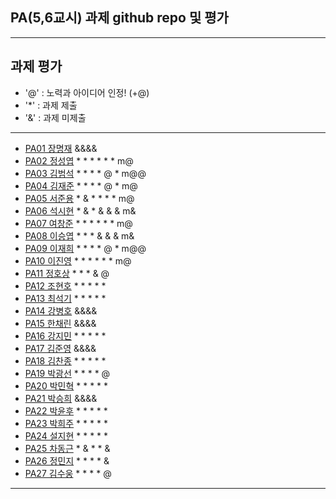## PA(5,6교시) 과제 github repo 및 평가

---
## 과제 평가
- '@' : 노력과 아이디어 인정! (+@)
- '*' : 과제 제출 
- '&' : 과제 미제출 
---
- [PA01	장명재]() &&&&
- [PA02	정성엽](https://github.com/yuby7569/pa02a) * * * * * * m@
- [PA03	김범석](https://github.com/ssgbeom1/pa03) * * * * @ * m@@
- [PA04	김재준](https://github.com/wowns969/PA04) * * * * @ * m@
- [PA05	서준용](https://github.com/joi0804/PA05A) * & * * * * m@
- [PA06	석시현](https://github.com/1122axax/pa06) * & * & & & m&
- [PA07	여창준](http://github.com/dpfpsel0622/pa07) * * * * * * m@
- [PA08	이승엽](https://github.com/lddor7/PA08) * * * & & & m&
- [PA09	이재희](https://github.com/ANA0517/PA09) * * * * @ * m@@
- [PA10	이진영](http://github.com/dlwlsdud7/PA10) * * * * * * m@
- [PA11	정호상](https://github.com/goaldeer/pa11) * * * & @
- [PA12	조현호](https://github.com/whgusgh59/PA12) * * * * *
- [PA13	최석기](https://github.com/tjrrl0904/PA13) * * * * *
- [PA14	강병호]() &&&&
- [PA15	한채린]() &&&&
- [PA16	강지민](https://github.com/rkdwlals37/PA16) * * * * *
- [PA17	김준영]() &&&&
- [PA18	김찬종](https://github.com/chan8798/PA18) * * * * *
- [PA19	박광선](https://github.com/pkjoee21/PA19) * * * * @
- [PA20	박민혁](https://github.com/minhyeokpark/PA20) * * * * *
- [PA21	박승희]() &&&&
- [PA22	박윤후](https://github.com/qkrdbsgn12/pa22) * * * * *
- [PA23	박희주](https://github.com/suyangegrong/PA23) * * * * *
- [PA24	설지현](https://github.com/kyovy6648/pa24) * * * * *
- [PA25	차동근](https://github.com/chadg0502/PA25) * & * * &
- [PA26	정민지](https://github.com/26pizza/PA26) * * * * &
- [PA27 김수웅](https://github.com/rlatndnd9804/PA27) * * * * @
---


